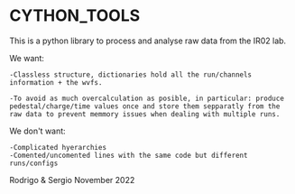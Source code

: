 # CYTHON_TOOLS
This is a python library to process and analyse raw data from the IR02 lab.

We want:

    -Classless structure, dictionaries hold all the run/channels information + the wvfs.
    
    -To avoid as much overcalculation as posible, in particular: produce pedestal/charge/time values once and store them sepparatly from the raw data to prevent memmory issues when dealing with multiple runs. 

We don't want:

    -Complicated hyerarchies
    -Comented/uncomented lines with the same code but different runs/configs


Rodrigo & Sergio
November 2022